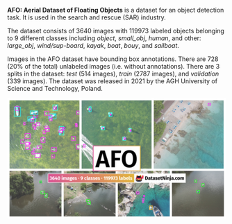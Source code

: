 **AFO: Aerial Dataset of Floating Objects** is a dataset for an object detection task. It is used in the search and rescue (SAR) industry. 

The dataset consists of 3640 images with 119973 labeled objects belonging to 9 different classes including *object*, *small_obj*, *human*, and other: *large_obj*, *wind/sup-board*, *kayak*, *boat*, *bouy*, and *sailboat*.

Images in the AFO dataset have bounding box annotations. There are 728 (20% of the total) unlabeled images (i.e. without annotations). There are 3 splits in the dataset: *test* (514 images), *train* (2787 images), and *validation* (339 images). The dataset was released in 2021 by the AGH University of Science and Technology, Poland.

<img src="https://github.com/dataset-ninja/afo/raw/main/visualizations/poster.png">
